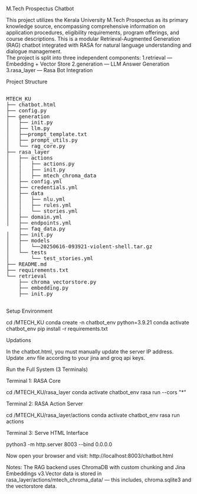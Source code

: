 M.Tech Prospectus Chatbot
  
This project utilizes the Kerala University M.Tech Prospectus as its primary knowledge source, encompassing comprehensive information on application procedures, eligibility requirements, program offerings, and course descriptions.
This is a modular Retrieval-Augmented Generation (RAG) chatbot integrated with RASA for natural language understanding and dialogue management.  
The project is split into three independent components:
1.retrieval — Embedding + Vector Store
2.generation — LLM Answer Generation
3.rasa_layer — Rasa Bot Integration

Project Structure
<pre>
  
MTECH_KU
├── chatbot.html
├── config.py
├── generation
│   ├── init.py
│   ├── llm.py
│   ├──prompt_template.txt
│   ├── prompt_utils.py
│   └── rag_core.py
├── rasa_layer
│   ├── actions
│   │   ├── actions.py
│   │   ├── init.py
│   │   ├── mtech_chroma_data
│   ├── config.yml
│   ├── credentials.yml
│   ├── data
│   │   ├── nlu.yml
│   │   ├── rules.yml
│   │   └── stories.yml
│   ├── domain.yml
│   ├── endpoints.yml
    ├── faq_data.py
│   ├── init.py
│   ├── models
│   │   └──20250616-093921-violent-shell.tar.gz
│   └── tests
│       └── test_stories.yml
├── README.md
├── requirements.txt
└── retrieval
    ├── chroma_vectorstore.py
    ├── embedding.py
    ├── init.py
  
</pre>

Setup Environment

cd /MTECH_KU
conda create -n chatbot_env python=3.9.21
conda activate chatbot_env
pip install -r requirements.txt

Updations

In the chatbot.html, you must manually update the server IP address.
Update .env file according to your jina and groq api keys.

Run the Full System (3 Terminals)

Terminal 1: RASA Core

cd /MTECH_KU/rasa_layer
conda activate chatbot_env
rasa run  --cors "*" 

Terminal 2: RASA Action Server 

cd /MTECH_KU/rasa_layer/actions
conda activate chatbot_env
rasa run actions 

Terminal 3: Serve HTML Interface

python3 -m http.server 8003  --bind 0.0.0.0

Now open your browser and visit: http://localhost:8003/chatbot.html

 Notes:
The RAG backend uses ChromaDB with custom chunking and Jina Embeddings v3.Vector data is stored in rasa_layer/actions/mtech_chroma_data/ — this includes, chroma.sqlite3 and the vectorstore data.
